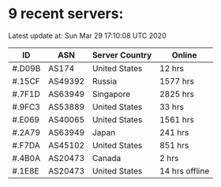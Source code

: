 # 9 recent servers:

Latest update at: Sun Mar 29 17:10:08 UTC 2020

| ID | ASN | Server Country | Online |
| -- | --- | -------------- | ------ |
| #.D09B | AS174 | United States | 12 hrs |
| #.15CF | AS49392 | Russia | 1577 hrs |
| #.7F1D | AS63949 | Singapore | 2825 hrs |
| #.9FC3 | AS53889 | United States | 33 hrs |
| #.E069 | AS40065 | United States | 1561 hrs |
| #.2A79 | AS63949 | Japan | 241 hrs |
| #.F7DA | AS45102 | United States | 851 hrs |
| #.4B0A | AS20473 | Canada | 2 hrs |
| #.1E8E | AS20473 | United States | 14 hrs offline |


